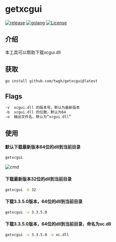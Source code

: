 # getxcgui
<p>
	<a href="https://github.com/twgh/getxcgui/releases"><img src="https://img.shields.io/badge/release-0.0.1-blue" alt="release"></a>
	<a href="https://golang.org"> <img src="https://img.shields.io/badge/golang-1.17-blue" alt="golang"></a>
	<a href="https://opensource.org/licenses/MIT"><img src="https://img.shields.io/badge/License-MIT-brightgreen" alt="License"></a>
</p>

## 介绍

本工具可以帮助下载xcgui.dll

## 获取

```bash
go install github.com/twgh/getxcgui@latest
```

## Flags

```bash
-v	xcgui.dll 的版本号，默认为最新版本
-b	xcgui.dll 的位数，默认为64
-o	输出文件名，默认为“xcgui.dll”
```

## 使用

#### 默认下载最新版本64位的dll到当前目录

```bash
getxcgui
```

![cmd](https://s1.ax1x.com/2022/07/03/j8WP41.jpg)

#### 下载最新版本32位的dll到当前目录

```bash
getxcgui -b 32
```

#### 下载3.3.5.0版本，64位的dll到当前目录

```bash
getxcgui -v 3.3.5.0
```

#### 下载3.3.5.0版本，64位的dll到当前目录，命名为xc.dll

```bash
getxcgui -v 3.3.5.0 -o xc.dll
```

